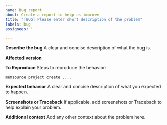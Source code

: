 ```yaml
---
name: Bug report
about: Create a report to help us improve
title: "[BUG] Please enter short description of the problem"
labels: bug
assignees: ''

---
```


**Describe the bug**
A clear and concise description of what the bug is.

**Affected version**

**To Reproduce**
Steps to reproduce the behavior:
```
memsource project create ....
```

**Expected behavior**
A clear and concise description of what you expected to happen.

**Screenshots or Traceback**
If applicable, add screenshots or Traceback to help explain your problem.

**Additional context**
Add any other context about the problem here.
